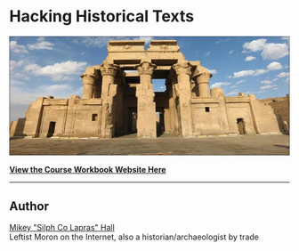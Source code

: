 # Hacking Historical Texts

![Enter the Temple of Sobek](assets/Temple-of-Sobek-and-Haroeris.jpg)

**[View the Course Workbook Website Here](https://theportus.github.io/hacking-historical-texts/)**

---

## Author

[Mikey "Silph Co Lapras" Hall](mailto:silphcolapras@gmail.com)<br />
Leftist Moron on the Internet, also a historian/archaeologist by trade<br />
